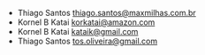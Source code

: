 * Thiago Santos <thiago.santos@maxmilhas.com.br>
* Kornel B Katai <korkatai@amazon.com>
* Kornel B Katai <kataik@gmail.com>
* Thiago Santos <tos.oliveira@gmail.com>
